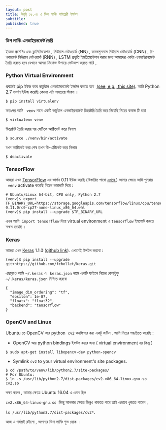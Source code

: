```yaml
---
layout: post
title: উবুন্টু ১৬.০৪ এ ডিপ লার্নিং লাইব্রেরী ইন্সটল 
subtitle:
published: true
---
```



### ডিপ লার্নিং এনভাইরনমেন্ট তৈরি

ইমেজ প্রসেসিং এবং ক্লাসিফিকেশন  , নিউরাল নেটওয়ার্ক (NN) , কনভলুসনাল নিউরাল নেটওয়ার্ক (CNN) , রি-ওকারেন্ট  নিউরাল নেটওয়ার্ক (RNN) ,  LSTM প্রভৃতি ইমপ্লিমেন্টেশন করার জন্য আমাদের একটা এনভাইরনমেন্ট তৈরি করতে হবে যেখানে আমরা নিম্নোক্ত উপায়ে সেটআপ করতে পারি ,



### Python Virtual Environment

প্রথমেই pip ইউজ করে  ভার্চুয়াল এনভাইরনমেন্ট ইন্সটল করতে হবে  [(see, e.g., this site)](http://docs.python-guide.org/en/latest/dev/virtualenvs/). আমি  Python 2.7 ভার্সন ইউজ করেছি  কেননা এটা সবচেয়ে স্টাবল । 

```
$ pip install virtualenv
```

অতঃপর আমি ` venv` নামে একটি ভার্চুয়াল এনভাইরনমেন্ট ডিরেক্টরি তৈরি করে নিয়েছি  নিচের কমান্ড টি দ্বারা  

```
$ virtualenv venv
```

ডিরেক্টরি তৈরি করার পর সেটিকে আক্টিভেট করে নিলাম

```
$ source ./venv/bin/activate 
```

যখন  আক্টিভেট করা শেষ তখন ডি-এক্টিভেট করে নিলাম  

```
$ deactivate
```

### TensorFlow

আমরা এখন [TensorFlow](https://www.tensorflow.org/) এর ভার্সন  0.11 ইউজ করছি (বিস্তারিত পাবো [এখনে ](https://www.tensorflow.org/versions/r0.11/get_started/os_setup.html#virtualenv-installation))  আমার ক্ষেত্রে আমি পুনরায়  ` venv` activate করেছি নিচের কমান্ডটি দিয়ে :

```
# Ubuntu/Linux 64-bit, CPU only, Python 2.7
(venv)$ export TF_BINARY_URL=https://storage.googleapis.com/tensorflow/linux/cpu/tensorflow-0.11.0rc0-cp27-none-linux_x86_64.whl
(venv)$ pip install --upgrade $TF_BINARY_URL
```

এখন আমি  `import tensorflow` দিয়ে  virtual environment এ ` tensorflow `  ইমপোর্ট করতে সক্ষম হয়েছি । 

### Keras

আমরা এখন [Keras](https://keras.io/) 1.1.0 ([github link](https://github.com/fchollet/keras)).  এখানেই ইন্সটল করবো :

```
(venv)$ pip install --upgrade git+https://github.com/fchollet/keras.git
```

এছাড়াও আমি  `~/.keras`  এ ` keras.json`  নামে একটি ফাইলে নিচের কোডটুকু `~/.keras/keras.json` নিশ্চিত করবো  

```
{
  "image_dim_ordering": "tf",
  "epsilon": 1e-07,
  "floatx": "float32",
  "backend": "tensorflow"
}
```

### OpenCV and Linux

 Ubuntu তে   OpenCV আর  python  `cv2` কনফিগার করা একটু জটিল . আমি নিচের পদ্ধতিতে করেছি :

-   OpenCV আর  python bindings ইন্সটল  করার জন্য ( virtual environment নয় কিন্তু )

```
$ sudo apt-get install libopencv-dev python-opencv
```

-   Symlink `cv2` to your virtual environment's site packages.

```
$ cd /path/to/venv/lib/python2.7/site-packages/
# For Ubuntu:
$ ln -s /usr/lib/python2.7/dist-packages/cv2.x86_64-linux-gnu.so cv2.so
```

লক্ষ্য করুন , আমার ক্ষেত্রে Ubuntu  16.04 এ  এমন ছিল 

`cv2.x86_64-linux-gnu.so`  কিন্তু আপনার ক্ষেত্রে ভিন্নও থাকতে পারে তাই    এভাবে খুজতে পারেন ,

`ls /usr/lib/python2.7/dist-packages/cv2*`.



আজ এ পর্যন্তই রইলো ,  আপনার ডিপ লার্নিং শুভ হোক । 
